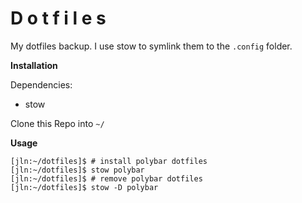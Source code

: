 # D o t f i l e s

My dotfiles backup.
I use stow to symlink them to the `.config` folder.

**Installation**

Dependencies:
* stow

Clone this Repo into `~/`

**Usage**

```
[jln:~/dotfiles]$ # install polybar dotfiles
[jln:~/dotfiles]$ stow polybar
[jln:~/dotfiles]$ # remove polybar dotfiles
[jln:~/dotfiles]$ stow -D polybar
```


